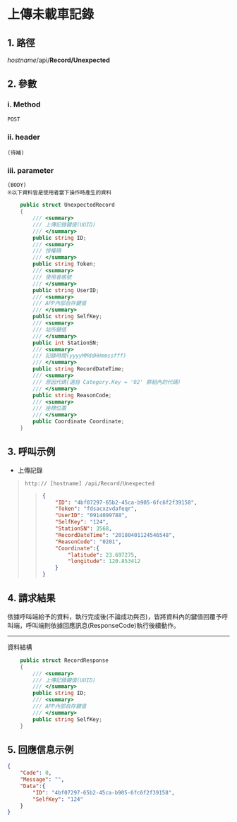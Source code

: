 # 上傳未載車記錄

## 1. 路徑

*hostname*/api/**Record/Unexpected**

## 2. 參數

### ⅰ. Method

    POST

### ⅱ. header

    (待補)

### ⅲ. parameter

    (BODY)
    ※以下資料皆是使用者當下操作時產生的資料

```csharp
    public struct UnexpectedRecord
    {
        /// <summary>
        /// 上傳記錄鍵值(UUID)
        /// </summary>
        public string ID;
        /// <summary>
        /// 授權碼
        /// </summary>
        public string Token;
        /// <summary>
        /// 使用者帳號
        /// </summary>
        public string UserID;
        /// <summary>
        /// APP內部自存鍵值
        /// </summary>
        public string SelfKey;
        /// <summary>
        /// 站所鍵值
        /// </summary>
        public int StationSN;
        /// <summary>
        /// 記錄時間(yyyyMMddHHmmssfff)
        /// </summary>
        public string RecordDateTime;
        /// <summary>
        /// 原因代碼(選自 Category.Key = '02' 群組內的代碼)
        /// </summary>
        public string ReasonCode;
        /// <summary>
        /// 座標位置
        /// </summary>
        public Coordinate Coordinate;
    }
```

## 3. 呼叫示例

* 上傳記錄
> `http:// [hostname] /api/Record/Unexpected`
>
>> ```json
>> {
>>     "ID": "4bf07297-65b2-45ca-b905-6fc6f2f39158",
>>     "Token": "fdsacxzvdafeqr",
>>     "UserID": "0914099788",
>>     "SelfKey": "124",
>>     "StationSN": 3568,
>>     "RecordDateTime": "20180401124546548",
>>     "ReasonCode": "0201",
>>     "Coordinate":{
>>         "latitude": 23.697275,
>>         "longitude": 120.853412
>>     }
>> }
>> ```

## 4. 請求結果

依據呼叫端給予的資料，執行完成後(不論成功與否)，皆將資料內的鍵值回覆予呼叫端，呼叫端則依據回應訊息(ResponseCode)執行後續動作。

***

資料結構

```csharp
    public struct RecordResponse
    {
        /// <summary>
        /// 上傳記錄鍵值(UUID)
        /// </summary>
        public string ID;
        /// <summary>
        /// APP內部自存鍵值
        /// </summary>
        public string SelfKey;
    }
```

## 5. 回應信息示例

```json
{
    "Code": 0,
    "Message": "",
    "Data":{
        "ID": "4bf07297-65b2-45ca-b905-6fc6f2f39158",
        "SelfKey": "124"
    }
}
```